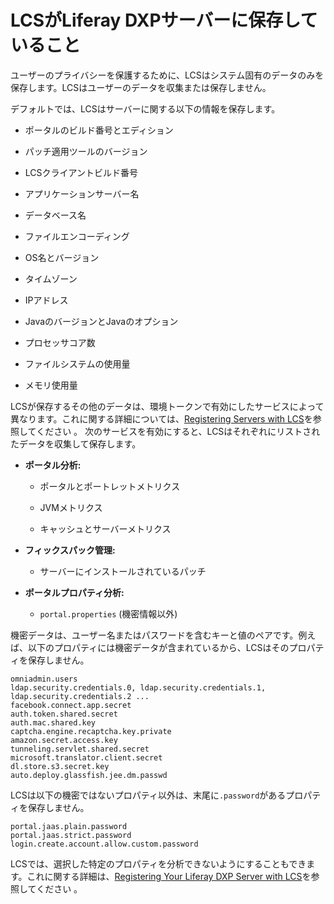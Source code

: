 # LCSがLiferay DXPサーバーに保存していること [](id=what-lcs-stores-about-your-liferay-dxp-servers)

ユーザーのプライバシーを保護するために、LCSはシステム固有のデータのみを保存します。LCSはユーザーのデータを収集または保存しません。



デフォルトでは、LCSはサーバーに関する以下の情報を保存します。

- ポータルのビルド番号とエディション

- パッチ適用ツールのバージョン

- LCSクライアントビルド番号

- アプリケーションサーバー名

- データベース名

- ファイルエンコーディング

- OS名とバージョン

- タイムゾーン

- IPアドレス

- JavaのバージョンとJavaのオプション

- プロセッサコア数

- ファイルシステムの使用量

- メモリ使用量


LCSが保存するその他のデータは、環境トークンで有効にしたサービスによって異なります。これに関する詳細については、[Registering Servers with LCS](/discover/deployment/-/knowledge_base/7-1/activating-your-liferay-dxp-server-with-lcs)を参照してください 。
次のサービスを有効にすると、LCSはそれぞれにリストされたデータを収集して保存します。

- **ポータル分析:**

   - ポータルとポートレットメトリクス

   - JVMメトリクス

   - キャッシュとサーバーメトリクス


- **フィックスパック管理:**

   - サーバーにインストールされているパッチ


- **ポータルプロパティ分析:**

   - `portal.properties` (機密情報以外)

機密データは、ユーザー名またはパスワードを含むキーと値のペアです。例えば、以下のプロパティには機密データが含まれているから、LCSはそのプロパティを保存しません。

    omniadmin.users
    ldap.security.credentials.0, ldap.security.credentials.1, ldap.security.credentials.2 ...
    facebook.connect.app.secret
    auth.token.shared.secret
    auth.mac.shared.key
    captcha.engine.recaptcha.key.private
    amazon.secret.access.key
    tunneling.servlet.shared.secret
    microsoft.translator.client.secret
    dl.store.s3.secret.key
    auto.deploy.glassfish.jee.dm.passwd

LCSは以下の機密ではないプロパティ以外は、末尾に`.password`があるプロパティを保存しません。

    portal.jaas.plain.password
    portal.jaas.strict.password
    login.create.account.allow.custom.password

LCSでは、選択した特定のプロパティを分析できないようにすることもできます。これに関する詳細は、[Registering Your Liferay DXP Server with LCS](/discover/deployment/-/knowledge_base/7-1/activating-your-liferay-dxp-server-with-lcs)を参照してください 。
